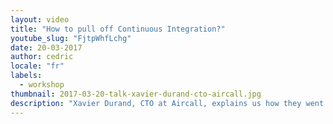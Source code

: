 ```yaml
---
layout: video
title: "How to pull off Continuous Integration?"
youtube_slug: "FjtpWhfLchg"
date: 20-03-2017
author: cedric
locale: "fr"
labels:
  - workshop
thumbnail: 2017-03-20-talk-xavier-durand-cto-aircall.jpg
description: "Xavier Durand, CTO at Aircall, explains us how they went from 4 underdogs to 50 super-skilled people in 3 years and understand what Continuous Integration really is and why it is important."
---
```

